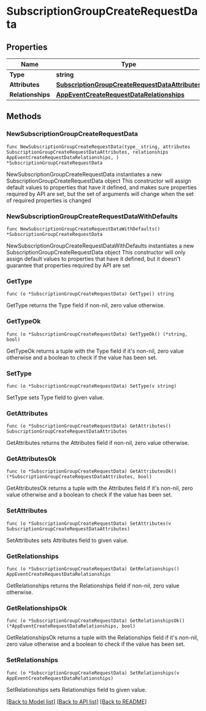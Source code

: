 # SubscriptionGroupCreateRequestData

## Properties

Name | Type | Description | Notes
------------ | ------------- | ------------- | -------------
**Type** | **string** |  | 
**Attributes** | [**SubscriptionGroupCreateRequestDataAttributes**](SubscriptionGroupCreateRequestDataAttributes.md) |  | 
**Relationships** | [**AppEventCreateRequestDataRelationships**](AppEventCreateRequestDataRelationships.md) |  | 

## Methods

### NewSubscriptionGroupCreateRequestData

`func NewSubscriptionGroupCreateRequestData(type_ string, attributes SubscriptionGroupCreateRequestDataAttributes, relationships AppEventCreateRequestDataRelationships, ) *SubscriptionGroupCreateRequestData`

NewSubscriptionGroupCreateRequestData instantiates a new SubscriptionGroupCreateRequestData object
This constructor will assign default values to properties that have it defined,
and makes sure properties required by API are set, but the set of arguments
will change when the set of required properties is changed

### NewSubscriptionGroupCreateRequestDataWithDefaults

`func NewSubscriptionGroupCreateRequestDataWithDefaults() *SubscriptionGroupCreateRequestData`

NewSubscriptionGroupCreateRequestDataWithDefaults instantiates a new SubscriptionGroupCreateRequestData object
This constructor will only assign default values to properties that have it defined,
but it doesn't guarantee that properties required by API are set

### GetType

`func (o *SubscriptionGroupCreateRequestData) GetType() string`

GetType returns the Type field if non-nil, zero value otherwise.

### GetTypeOk

`func (o *SubscriptionGroupCreateRequestData) GetTypeOk() (*string, bool)`

GetTypeOk returns a tuple with the Type field if it's non-nil, zero value otherwise
and a boolean to check if the value has been set.

### SetType

`func (o *SubscriptionGroupCreateRequestData) SetType(v string)`

SetType sets Type field to given value.


### GetAttributes

`func (o *SubscriptionGroupCreateRequestData) GetAttributes() SubscriptionGroupCreateRequestDataAttributes`

GetAttributes returns the Attributes field if non-nil, zero value otherwise.

### GetAttributesOk

`func (o *SubscriptionGroupCreateRequestData) GetAttributesOk() (*SubscriptionGroupCreateRequestDataAttributes, bool)`

GetAttributesOk returns a tuple with the Attributes field if it's non-nil, zero value otherwise
and a boolean to check if the value has been set.

### SetAttributes

`func (o *SubscriptionGroupCreateRequestData) SetAttributes(v SubscriptionGroupCreateRequestDataAttributes)`

SetAttributes sets Attributes field to given value.


### GetRelationships

`func (o *SubscriptionGroupCreateRequestData) GetRelationships() AppEventCreateRequestDataRelationships`

GetRelationships returns the Relationships field if non-nil, zero value otherwise.

### GetRelationshipsOk

`func (o *SubscriptionGroupCreateRequestData) GetRelationshipsOk() (*AppEventCreateRequestDataRelationships, bool)`

GetRelationshipsOk returns a tuple with the Relationships field if it's non-nil, zero value otherwise
and a boolean to check if the value has been set.

### SetRelationships

`func (o *SubscriptionGroupCreateRequestData) SetRelationships(v AppEventCreateRequestDataRelationships)`

SetRelationships sets Relationships field to given value.



[[Back to Model list]](../README.md#documentation-for-models) [[Back to API list]](../README.md#documentation-for-api-endpoints) [[Back to README]](../README.md)


